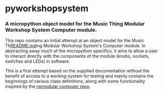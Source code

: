 # pyworkshopsystem

### A micropython object model for the Music Thing Modular Workshop System Computer module.

This repo contains an initial attempt at an object model for the
Music Th[README.md](README.md)ing Modular Workshop System's Computer module. In abstracting 
away much of the micropython specifics, it aims to allow a user to 
interact directly with the components of the module (knobs, sockets, 
switches and LEDs) in software.

This is a first attempt based on the supplied documentation without the benefit
of access to a working system for testing and mainly contains the beginnings of
various class definitions, along with some functionality inspired by the [rwmodular
computer repo](https://github.com/rwmodular/computer/tree/main).